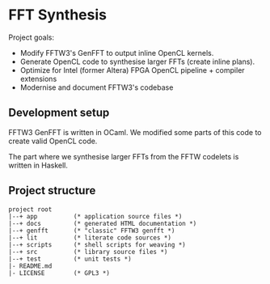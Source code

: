 # FFT Synthesis

Project goals:

* Modify FFTW3's GenFFT to output inline OpenCL kernels.
* Generate OpenCL code to synthesise larger FFTs (create inline plans).
* Optimize for Intel (former Altera) FPGA OpenCL pipeline + compiler extensions
* Modernise and document FFTW3's codebase

## Development setup

FFTW3 GenFFT is written in OCaml. We modified some parts of this code to create valid OpenCL code.

The part where we synthesise larger FFTs from the FFTW codelets is written in Haskell.

## Project structure

```
project root
|--+ app          (* application source files *)
|--+ docs         (* generated HTML documentation *)
|--+ genfft       (* "classic" FFTW3 genfft *)
|--+ lit          (* literate code sources *)
|--+ scripts      (* shell scripts for weaving *)
|--+ src          (* library source files *)
|--+ test         (* unit tests *)
|- README.md
|- LICENSE        (* GPL3 *)
```

